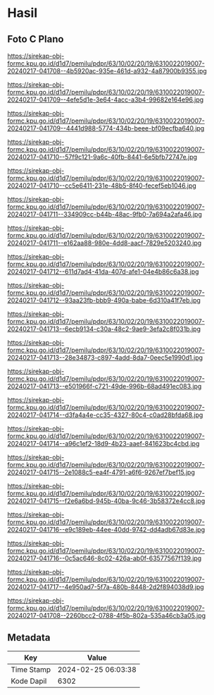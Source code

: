 # Hasil

## Foto C Plano

https://sirekap-obj-formc.kpu.go.id/d1d7/pemilu/pdpr/63/10/02/20/19/6310022019007-20240217-041708--4b5920ac-935e-461d-a932-4a87900b9355.jpg

https://sirekap-obj-formc.kpu.go.id/d1d7/pemilu/pdpr/63/10/02/20/19/6310022019007-20240217-041709--4efe5d1e-3e64-4acc-a3b4-99682e164e96.jpg

https://sirekap-obj-formc.kpu.go.id/d1d7/pemilu/pdpr/63/10/02/20/19/6310022019007-20240217-041709--4441d988-5774-434b-beee-bf09ecfba640.jpg

https://sirekap-obj-formc.kpu.go.id/d1d7/pemilu/pdpr/63/10/02/20/19/6310022019007-20240217-041710--57f9c121-9a6c-40fb-8441-6e5bfb72747e.jpg

https://sirekap-obj-formc.kpu.go.id/d1d7/pemilu/pdpr/63/10/02/20/19/6310022019007-20240217-041710--cc5e6411-231e-48b5-8f40-fecef5eb1046.jpg

https://sirekap-obj-formc.kpu.go.id/d1d7/pemilu/pdpr/63/10/02/20/19/6310022019007-20240217-041711--334909cc-b44b-48ac-9fb0-7a694a2afa46.jpg

https://sirekap-obj-formc.kpu.go.id/d1d7/pemilu/pdpr/63/10/02/20/19/6310022019007-20240217-041711--e162aa88-980e-4dd8-aacf-7829e5203240.jpg

https://sirekap-obj-formc.kpu.go.id/d1d7/pemilu/pdpr/63/10/02/20/19/6310022019007-20240217-041712--611d7ad4-41da-407d-afe1-04e4b86c6a38.jpg

https://sirekap-obj-formc.kpu.go.id/d1d7/pemilu/pdpr/63/10/02/20/19/6310022019007-20240217-041712--93aa23fb-bbb9-490a-babe-6d310a41f7eb.jpg

https://sirekap-obj-formc.kpu.go.id/d1d7/pemilu/pdpr/63/10/02/20/19/6310022019007-20240217-041713--6ecb9134-c30a-48c2-9ae9-3efa2c8f031b.jpg

https://sirekap-obj-formc.kpu.go.id/d1d7/pemilu/pdpr/63/10/02/20/19/6310022019007-20240217-041713--28e34873-c897-4add-8da7-0eec5e1990d1.jpg

https://sirekap-obj-formc.kpu.go.id/d1d7/pemilu/pdpr/63/10/02/20/19/6310022019007-20240217-041713--e501966f-c721-49de-996b-68ad491ec083.jpg

https://sirekap-obj-formc.kpu.go.id/d1d7/pemilu/pdpr/63/10/02/20/19/6310022019007-20240217-041714--d3fa4a4e-cc35-4327-80c4-c0ad28bfda68.jpg

https://sirekap-obj-formc.kpu.go.id/d1d7/pemilu/pdpr/63/10/02/20/19/6310022019007-20240217-041714--a96c1ef2-18d9-4b23-aaef-841623bc4cbd.jpg

https://sirekap-obj-formc.kpu.go.id/d1d7/pemilu/pdpr/63/10/02/20/19/6310022019007-20240217-041715--2e1088c5-ea4f-4791-a6f6-9267ef7bef15.jpg

https://sirekap-obj-formc.kpu.go.id/d1d7/pemilu/pdpr/63/10/02/20/19/6310022019007-20240217-041715--f2e6a6bd-945b-40ba-9c46-3b58372e4cc8.jpg

https://sirekap-obj-formc.kpu.go.id/d1d7/pemilu/pdpr/63/10/02/20/19/6310022019007-20240217-041716--e9c189eb-44ee-40dd-9742-dd4adb67d83e.jpg

https://sirekap-obj-formc.kpu.go.id/d1d7/pemilu/pdpr/63/10/02/20/19/6310022019007-20240217-041716--0c5ac646-8c02-426a-ab0f-63577567f139.jpg

https://sirekap-obj-formc.kpu.go.id/d1d7/pemilu/pdpr/63/10/02/20/19/6310022019007-20240217-041717--4e950ad7-5f7a-480b-8448-2d2f894038d9.jpg

https://sirekap-obj-formc.kpu.go.id/d1d7/pemilu/pdpr/63/10/02/20/19/6310022019007-20240217-041708--2260bcc2-0788-4f5b-802a-535a46cb3a05.jpg


## Metadata

| Key        | Value               |
| ---------- | ------------------- |
| Time Stamp | 2024-02-25 06:03:38 |
| Kode Dapil | 6302                |



